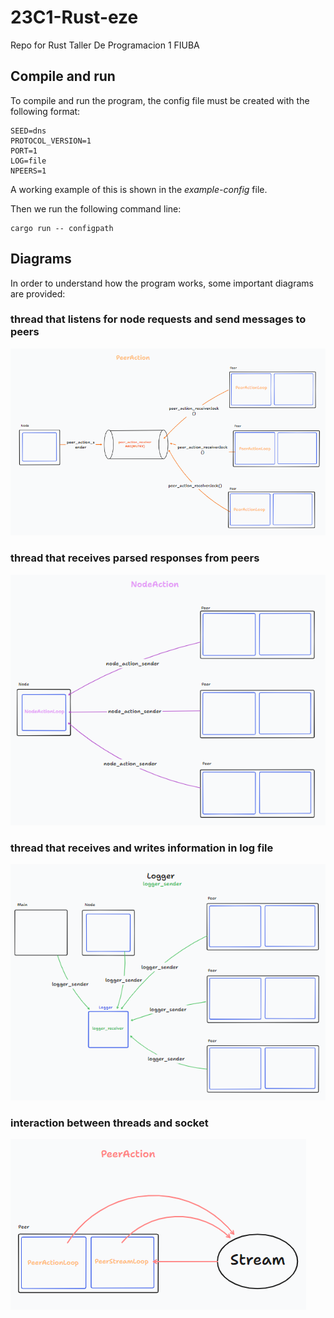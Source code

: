 # 23C1-Rust-eze
Repo for Rust Taller De Programacion 1 FIUBA

## Compile and run

To compile and run the program, the config file must be created with the following format:
```
SEED=dns
PROTOCOL_VERSION=1
PORT=1
LOG=file
NPEERS=1
```
A working example of this is shown in the _example-config_ file.

Then we run the following command line:
```
cargo run -- configpath
```

## Diagrams
In order to understand how the program works, some important diagrams are provided:

### thread that listens for node requests and send messages to peers
![thread that listens for node requests and send messages to peers](./diagrams/peer_action_loop.PNG)
### thread that receives parsed responses from peers
![thread that receives parsed responses from peers](./diagrams/node_action_loop.PNG)
### thread that receives and writes information in log file
![thread that receives and writes information in log file](./diagrams/logger.PNG)
### interaction between threads and socket
![interaction between threads and socket](./diagrams/socket_interaction.PNG)



